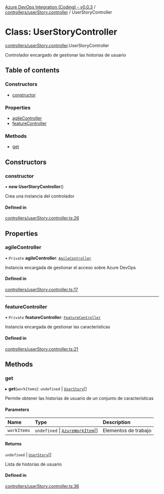 [Azure DevOps Integration (Coding) - v0.0.3](../README.md) / [controllers/userStory.controller](../modules/controllers_userStory_controller.md) / UserStoryController

# Class: UserStoryController

[controllers/userStory.controller](../modules/controllers_userStory_controller.md).UserStoryController

Controlador encargado de gestionar las historias de usuario

## Table of contents

### Constructors

- [constructor](controllers_userStory_controller.UserStoryController.md#constructor)

### Properties

- [agileController](controllers_userStory_controller.UserStoryController.md#agilecontroller)
- [featureController](controllers_userStory_controller.UserStoryController.md#featurecontroller)

### Methods

- [get](controllers_userStory_controller.UserStoryController.md#get)

## Constructors

### constructor

• **new UserStoryController**()

Crea una instancia del controlador

#### Defined in

[controllers/userStory.controller.ts:26](https://github.com/jeysgar1/azure-devops-api-kms/blob/71b51ad/src/controllers/userStory.controller.ts#L26)

## Properties

### agileController

• `Private` **agileController**: [`AgileController`](controllers_agile_controller.AgileController.md)

Instancia encargada de gestionar el acceso sobre Azure DevOps

#### Defined in

[controllers/userStory.controller.ts:17](https://github.com/jeysgar1/azure-devops-api-kms/blob/71b51ad/src/controllers/userStory.controller.ts#L17)

___

### featureController

• `Private` **featureController**: [`FeatureController`](controllers_feature_controller.FeatureController.md)

Instancia encargada de gestionar las características

#### Defined in

[controllers/userStory.controller.ts:21](https://github.com/jeysgar1/azure-devops-api-kms/blob/71b51ad/src/controllers/userStory.controller.ts#L21)

## Methods

### get

▸ **get**(`workItems`): `undefined` \| [`UserStory`](models_agile_userStory.UserStory.md)[]

Permite obtener las historias de usuario de un conjunto de características

#### Parameters

| Name | Type | Description |
| :------ | :------ | :------ |
| `workItems` | `undefined` \| [`AzureWorkItem`](models_azureDevOps_azureWorkItem.AzureWorkItem.md)[] | Elementos de trabajo |

#### Returns

`undefined` \| [`UserStory`](models_agile_userStory.UserStory.md)[]

Lista de historias de usuario

#### Defined in

[controllers/userStory.controller.ts:36](https://github.com/jeysgar1/azure-devops-api-kms/blob/71b51ad/src/controllers/userStory.controller.ts#L36)
